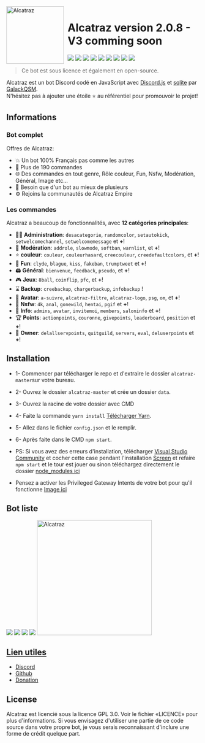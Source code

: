 <img width="150" height="150" align="left" style="float: left; margin: 0 10px 0 0;" alt="Alcatraz" src="https://i.imgur.com/cZkBm9I.png">  

# Alcatraz version 2.0.8 - V3 comming soon 

[![](https://img.shields.io/discord/876540658838569011.svg?logo=discord&colorB=7289DA)](https://discord.gg/bp5ANG326t)
[![](https://img.shields.io/badge/discord.js-v12.4.1-blue.svg?logo=npm)](https://discord.js.org/)
[![](https://img.shields.io/badge/nodejs-14.15.0-green.svg)](https://www.nodejs.org)
[![](https://img.shields.io/badge/patreon-donation-orange.svg)](https://www.patreon.com/AlcatrazBot)
[![](https://www.codefactor.io/repository/gitlab/galackqsm/alcatraz/badge)](https://www.codefactor.io/repository/gitlab/galackqsm/Alcatraz)
[![](https://top.gg/api/widget/status/774652242787041310.svg)](https://top.gg/bot/774652242787041310)
[![](https://top.gg/api/widget/upvotes/774652242787041310.svg)](https://top.gg/bot/774652242787041310)
[![](https://top.gg/api/widget/servers/774652242787041310.svg)](https://top.gg/bot/774652242787041310)
[![](https://top.gg/api/widget/owner/774652242787041310.svg)](https://top.gg/bot/774652242787041310)

> Ce bot est sous licence et également en open-source.

Alcatraz est un bot Discord codé en JavaScript avec [Discord.js](https://discord.js.org) et [sqlite](https://www.sqlite.org) par [GalackQSM](https://github.com/GalackQSM).  
N'hésitez pas à ajouter une étoile ⭐ au référentiel pour promouvoir le projet!
## Informations

### Bot complet

Offres de Alcatraz:
* 💥 Un bot 100% Français pas comme les autres
* 💯 Plus de 190 commandes
* 🌐 Des commandes en tout genre, Rôle couleur, Fun, Nsfw, Modération, Général, Image etc...
* 🤩 Besoin que d'un bot au mieux de plusieurs
* ⚙️ Rejoins la communautés de Alcatraz Empire

### Les commandes

Alcatraz a beaucoup de fonctionnalités, avec **12 catégories principales**:

*   👩‍💼 **Administration**: `desacategorie`, `randomcolor`, `setautokick`, `setwelcomechannel`, `setwelcomemessage` et **+**! 
*   🚓 **Modération**: `addrole`, `slowmode`, `softban`, `warnlist`, et **+**! 
*   ⭐ **couleur**: `couleur`, `couleurhasard`, `creecouleur`, `creedefaultcolors`, et **+**! 
*   🎲 **Fun**: `clyde`, `blague`, `kiss`, `fakeban`, `trumptweet` et **+**! 
*   🖨️ **Général**: `bienvenue`, `feedback`, `pseudo`, et **+**! 
*   🎮 **Jeux**: `8ball`, `coinflip`, `pfc`, et **+**! 
*   ⌛ **Backup**: `creebackup`, `chargerbackup`, `infobackup` ! 
*   👤 **Avatar**: `a-suivre`, `alcatraz-filtre`, `alcatraz-logo`, `psg`, `om`, et **+**! 
*   🔞 **Nsfw**: `4k`, `anal`, `gonewild`, `hentai`, `pgif` et **+**! 
*   🔔 **Info**: `admins`, `avatar`, `invitemoi`, `members`, `saloninfo` et **+**! 
*   🏆 **Points**: `actionpoints`, `couronne`, `givepoints`, `leaderboard`, `position` et **+**! 
*   👑 **Owner**: `delallservpoints`, `quitguild`, `servers`, `eval`, `deluserpoints` et **+**! 

## Installation
* 1- Commencer par télécharger le repo et d'extraire le dossier `alcatraz-master`sur votre bureau.
* 2- Ouvrez le dossier `alcatraz-master` et crée un dossier `data`.
* 3- Ouvrez la racine de votre dossier avec CMD
* 4- Faite la commande `yarn install` [Télécharger Yarn](https://yarnpkg.com/lang/fr/docs/install/).
* 5- Allez dans le fichier `config.json` et le remplir.
* 6- Après faite dans le CMD `npm start`.

* PS: Si vous avez des erreurs d'installation, télécharger [Visual Studio Community](https://visualstudio.microsoft.com/fr/vs/community/) et cocher cette case pendant l'installation [Screen](https://i.imgur.com/KTqnSxo.png) et refaire `npm start` et le tour est jouer ou sinon téléchargez directement le dossier [node_modules ici](https://mega.nz/file/EklzCApS#kcqz9OGHmUlyZyLXVFbyIMohma52Y-YALJr2Y5gRNJM)

* Pensez a activer les Privileged Gateway Intents de votre bot pour qu'il fonctionne [Image ici](https://prnt.sc/vq58ed)

## Bot liste
[![](https://top.gg/api/widget/774652242787041310.svg)](https://top.gg/bot/774652242787041310) [![](https://infinitybotlist.com/bots/774652242787041310/widget?size=small)](https://infinitybotlist.com/bots/774652242787041310) [![](https://discord.boats/api/widget/774652242787041310)](https://discord.boats/bot/774652242787041310) [![](https://botsfordiscord.com/api/bot/774652242787041310/widget)](https://botsfordiscord.com/bots/774652242787041310)
 <a href="https://voidbots.net/bot/774652242787041310" >
  <img src="https://voidbots.net/api/embed/774652242787041310" width="300" alt="Alcatraz" />



## Lien utiles

*   [Discord](https://discord.gg/bp5ANG326t)
*   [Github](https://github.com/GalackQSM/Alcatraz)
*   [Donation](https://www.patreon.com/AlcatrazBot)



## License

Alcatraz est licencié sous la licence GPL 3.0. Voir le fichier «LICENCE» pour plus d'informations. Si vous envisagez d'utiliser une partie de ce code source dans votre propre bot, je vous serais reconnaissant d'inclure une forme de crédit quelque part.
